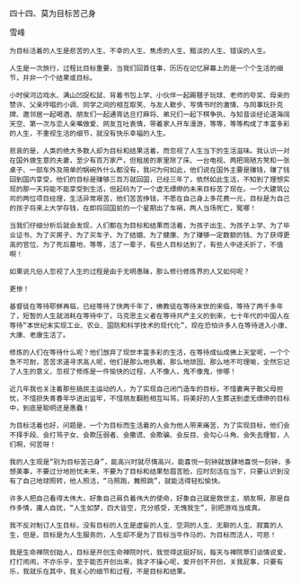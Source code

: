 四十四、莫为目标苦己身

雪峰


    为目标活着的人生是悲苦的人生、不幸的人生、焦虑的人生、黯淡的人生、错误的人生。

    人生是一次旅行，过程比目标重要，当我们回首往事，历历在记忆屏幕上的是一个个生活的细节，并非一个个结果或目标。

    小时侯河边戏水、满山凹捉松鼠、背着书包上学、小伙伴一起踢毽子玩球、老师的夸奖、母亲的赞许、父亲哼唱的小调、同学之间的相互取笑、与友人散步、写情书时的激情、与同事玩扑克牌、邀邻居一起喝酒、朋友们一起通宵达旦打麻将、弟兄们一起下棋争执、与知音谈经论道海阔天空、第一次与恋人亲嘴做爱、网友互吐衷情，带着家人开车漫游，等等，等等构成了丰富多彩的人生，不重视生活的细节，就没有快乐幸福的人生。

    悲哀的是，人类的绝大多数人却为目标和结果活着，而忽视了人生当下的生活滋味。我认识一对在国外做生意的夫妻，至少有百万家产，但租居的家里除了床、一台电视、两把简陋方凳和一张桌子、一部车外及简单的锅碗外什么都没有，我问为何如此，他们说在国外主要是赚钱，赚了钱回到国内享受，他们的目标是赚够三百万就回国，已经三年了，依然如此生活，不知到了理想实现的那一天将能不能享受到生活，但起码为了一个虚无缥缈的未来目标苦了现在。一个大建筑公司的两位项目经理，生活异常艰苦，他们苦苦挣钱，不愿在自己身上多花费一元，目标是为自己的孩子将来上大学存钱，在即将回国前的一个星期出了车祸，两人当场死亡，冤哪！

    当我们仔细分析后就会发现，人们都在为目标和结果而活着，为孩子出生、为孩子上学、为了毕业证书、为了买房子、为了买车子、为了结婚、为了健康、为了赚够一定数额的钱、为了获得更高的官位、为了死后墓地，等等，活了一辈子，有些人目标达到了，有些人中途夭折了，不值啊！

    如果说凡俗人忽视了人生的过程是由于无明愚昧，那么修行修炼界的人又如何呢？

    更惨！

    基督徒在等待耶稣再临，已经等待了快两千年了，佛教徒在等待末世的来临，等待了两千多年了，短暂的人生就消耗在等待中了，马克思主义者在等待共产主义的到来，七十年代的中国人在等待“本世纪末实现工业、农业、国防和科学技术的现代化”，现在恐怕许多人在等待进入小康、大康、老康生活了。

    修炼的人们在等待什么呢？他们放弃了现世丰富多彩的生活，在等待成仙成佛上天堂呢，一个个急不可耐，苦苦求道寻求高人呢，他们是那么地执着、那么地顽固、那么地不可理喻，全然忘记了人生的意义，忽视了修炼是一件愉快的过程，人不像人，鬼不像鬼，惨哪！

    近几年我也关注着那些搞民主运动的人，为了实现自己闭门造车的目标，不惜妻离子散父母担忧，不惜损失青春年华进出监牢，不惜朋友翻脸相互叫骂，将美好的人生葬送到虚无缥缈的目标中，到底是聪明还是愚蠢！

    为目标活着也好，问题是，一个为目标而生活着的人会为他人带来痛苦，为了实现目标，他们会不择手段、会打骂子女、会欺压弱者、会撒谎、会欺骗、会反目、会勾心斗角、会失去理智，人们啊，何苦呀！

    我的人生观是“别为目标苦己身”，能高兴时就尽情高兴，能喜悦一刻钟就放肆地喜悦一刻钟，多想美事，不要过分地担忧未来，不要为了目标和结果愁眉苦脸，应时刻活在当下，只要认识到没有了自己地球照转，他人照活，“马照跑，舞照跳”，就能活得轻松愉快。

    许多人把自己看得太伟大，好象自己肩负着伟大的使命，好象自己就是救世主，朋友啊，那是自作多情，庸人自扰，“人生如梦，四大皆空，充分感受，无愧我生”，别把游戏当成真。

    我不反对制订人生目标，没有目标的人生是虚妄的人生、空洞的人生、无聊的人生、寂寞的人生，但是，目标是为人生服务的，人生却不是为了目标当牛作马的，为目标而活人，可悲！

    我是生命禅院创始人，目标是开创生命禅院时代，我觉得这挺好玩，每天与禅院草们谈情说爱，打打闹闹，不亦乐乎，至于能否开创出来，我才不操心呢，爱开创不开创，关我屁事，只要有乐，我就乐在其中，我关心的细节和过程，不是目标和结果。



